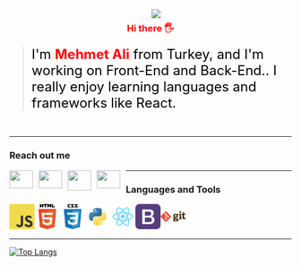 <img src="https://i.imgur.com/OOpRj.gif" align ="right" width="250" >

### <font color="red"><p align="center" >Hi there 🖐</p></font> 

> <font color="black" size="5px">I'm <span style="color: red;"><b>Mehmet Ali</b></span> from Turkey, and I'm working on Front-End and Back-End.. I really enjoy learning languages and frameworks like React. </font>

<br />

---







### Reach out me


[<img height="32" width="42" src="https://unpkg.com/simple-icons@v7/icons/linkedin.svg" align = "left" style="margin-right:10px;" />](https://www.linkedin.com/in/mehmet-ali-topal-574478246/?locale=en_US)

[<img height="32" width="42" src="https://unpkg.com/simple-icons@v7/icons/hackerrank.svg" align = "left" style="margin-right:10px;" />](https://www.hackerrank.com/malitopal113)

[<img height="36" width="42" src="https://avatars.githubusercontent.com/u/5387632?s=200&v=4"  align = "left" style="margin-right:10px;" />](https://www.codewars.com/users/malitopal113)

[<img height="32" width="42" src="https://unpkg.com/simple-icons@v7/icons/instagram.svg" align = "left" style="margin-right:10px;" />](https://www.instagram.com/m.a.t.113/)



---




### Languages and Tools

<img src="https://raw.githubusercontent.com/github/explore/80688e429a7d4ef2fca1e82350fe8e3517d3494d/topics/javascript/javascript.png" align = "left" width="45" height="45">

<img src="https://raw.githubusercontent.com/github/explore/80688e429a7d4ef2fca1e82350fe8e3517d3494d/topics/html/html.png" width="45" align = "left" height="45">

<img src="https://raw.githubusercontent.com/github/explore/80688e429a7d4ef2fca1e82350fe8e3517d3494d/topics/css/css.png" width="45" align = "left" height="45">

<img src="https://raw.githubusercontent.com/github/explore/80688e429a7d4ef2fca1e82350fe8e3517d3494d/topics/python/python.png" width="45" align = "left" height="45">

<img src="https://raw.githubusercontent.com/github/explore/80688e429a7d4ef2fca1e82350fe8e3517d3494d/topics/react/react.png" width="45" align = "left" height="45">

<img src="https://raw.githubusercontent.com/github/explore/80688e429a7d4ef2fca1e82350fe8e3517d3494d/topics/bootstrap/bootstrap.png" width="45" align = "left" height="45">

<img src="https://raw.githubusercontent.com/github/explore/80688e429a7d4ef2fca1e82350fe8e3517d3494d/topics/git/git.png" width="45" height="45"  >

---



[![Top Langs](https://github-readme-stats.vercel.app/api/top-langs/?username=malitopal113&layout=compact)](https://github.com/anuraghazra/github-readme-stats) 

